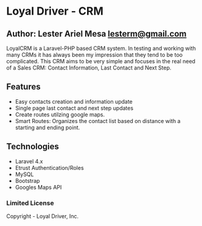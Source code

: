 # Loyal Driver - CRM
## Author: Lester Ariel Mesa <lesterm@gmail.com>

LoyalCRM is a Laravel-PHP based CRM system. In testing and working with many CRMs it has always been my impression that they tend to be too complicated. This CRM aims to be very simple and focuses in the real need of a Sales CRM: Contact Information, Last Contact and Next Step.

## Features
- Easy contacts creation and information update
- Single page last contact and next step updates
- Create routes utilzing google maps.
- Smart Routes: Organizes the contact list based on distance with a starting and ending point.

## Technologies
- Laravel 4.x
- Etrust Authentication/Roles
- MySQL
- Bootstrap
- Googles Maps API


### Limited License

Copyright - Loyal Driver, Inc.
